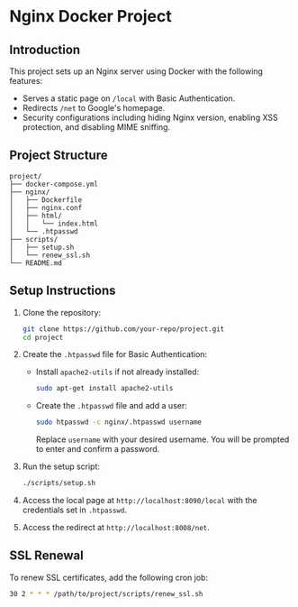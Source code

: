
```
```
# Nginx Docker Project

## Introduction
This project sets up an Nginx server using Docker with the following features:
- Serves a static page on `/local` with Basic Authentication.
- Redirects `/net` to Google's homepage.
- Security configurations including hiding Nginx version, enabling XSS protection, and disabling MIME sniffing.

## Project Structure
```
project/
├── docker-compose.yml
├── nginx/
│   ├── Dockerfile
│   ├── nginx.conf
│   ├── html/
│   │   └── index.html
│   └── .htpasswd
├── scripts/
│   ├── setup.sh
│   └── renew_ssl.sh
└── README.md
```

## Setup Instructions
1. Clone the repository:
   ```bash
   git clone https://github.com/your-repo/project.git
   cd project
   ```

2. Create the `.htpasswd` file for Basic Authentication:
   - Install `apache2-utils` if not already installed:
     ```bash
     sudo apt-get install apache2-utils
     ```
   - Create the `.htpasswd` file and add a user:
     ```bash
     sudo htpasswd -c nginx/.htpasswd username
     ```
     Replace `username` with your desired username. You will be prompted to enter and confirm a password.

3. Run the setup script:
   ```bash
   ./scripts/setup.sh
   ```

4. Access the local page at `http://localhost:8090/local` with the credentials set in `.htpasswd`.

5. Access the redirect at `http://localhost:8008/net`.

## SSL Renewal
To renew SSL certificates, add the following cron job:
```bash
30 2 * * * /path/to/project/scripts/renew_ssl.sh
```
```

